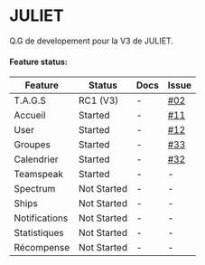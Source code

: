 # JULIET
Q.G de developement pour la V3 de JULIET.

#### Feature status:

| Feature          | Status                              | Docs         | Issue          |
|------------------|-------------------------------------|--------------|----------------|
| T.A.G.S          |                            RC1 (V3) |            - |    [#02][0002] |
| Accueil          |                             Started |            - |    [#11][0011] |
| User             |                             Started |            - |    [#12][0012] |
| Groupes          |                             Started |            - |    [#33][0033] |
| Calendrier       |                             Started |            - |    [#32][0032] |
| Teamspeak        |                             Started |            - |              - |
| Spectrum         |                         Not Started |            - |              - |
| Ships            |                         Not Started |            - |              - |
| Notifications    |                         Not Started |            - |              - |
| Statistiques     |                         Not Started |            - |              - |
| Récompense       |                         Not Started |            - |              - |


 [0002]: https://github.com/Superd22/JULIET/issues/2
 [0011]: https://github.com/Superd22/JULIET/issues/11
 [0012]: https://github.com/Superd22/JULIET/issues/12
 [0032]: https://github.com/Superd22/JULIET/issues/32
 [0033]: https://github.com/Superd22/JULIET/issues/33
